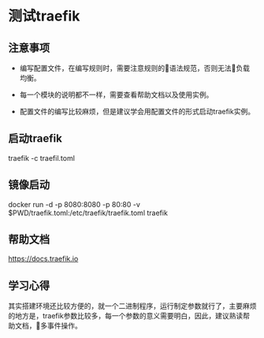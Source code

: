 # 测试traefik

## 注意事项

* 编写配置文件，在编写规则时，需要注意规则的语法规范，否则无法负载均衡。

* 每一个模块的说明都不一样，需要查看帮助文档以及使用实例。 

* 配置文件的编写比较麻烦，但是建议学会用配置文件的形式启动traefik实例。

## 启动traefik

traefik -c traefil.toml

## 镜像启动
docker run -d -p 8080:8080 -p 80:80 -v $PWD/traefik.toml:/etc/traefik/traefik.toml traefik

## 帮助文档
https://docs.traefik.io

## 学习心得

其实搭建环境还比较方便的，就一个二进制程序，运行制定参数就行了，主要麻烦的地方是，traefik参数比较多，每一个参数的意义需要明白，因此，建议熟读帮助文档，多事件操作。

